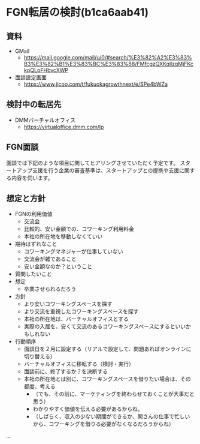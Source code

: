 # FGN転居の検討(b1ca6aab41)
## 資料
- GMail
  - https://mail.google.com/mail/u/0/#search/%E3%82%A2%E3%83%B3%E3%82%B1%E3%83%BC%E3%83%88/FMfcgzQXKqllzqMjFKckpQLpFHbvcXWP
- 面談設定画面
  - https://www.jicoo.com/t/fukuokagrowthnext/e/SPe4bWZa


## 検討中の転居先
- DMMバーチャルオフィス
  - https://virtualoffice.dmm.com/lp

## FGN面談
面談では下記のような項目に関してヒアリングさせていただく予定です。
スタートアップ支援を行う企業の審査基準は、スタートアップとの提携や支援に関する内容を伺います。

## 想定と方針
- FGNの利用価値
  - 交流会
  - 比較的、安い金額での、コワーキング利用料金
  - 本社の所在地を移動しなくていい
- 期待はずれなこと
  - コワーキングマネジャーが仕事していない
  - 交流会が雑であること
  - 安い金額なのか？ということ
- 質問したいこと
- 想定
  - 卒業させられるだろう
- 方針
  - より安いコワーキングスペースを探す
  - より交流を重視したコワーキングスペースを探す
  - 本社の所在地は、バーチャルオフィスとする
  - 実際の入居を、安くて交流のあるコワーキングスペースにするといいかもしれない
- 行動順序
  - 面談日を２月に設定する（リアルで設定して、問題あればオンラインに切り替える）
  - バーチャルオフィスに移転する（検討・実行）
  - 面談前に、終了するか？を決断する
  - 本社の所在地とは別に、コワーキングスペースを借りたい場合は、その都度、考える
    - （でも、その前に、マーケティングを終わらせておくことが大事だと思う）
    - わかりやすく価値を伝える必要があるからね。
    - （しばらく、収入の少ない期間ができるか、関さんの仕事で忙しいから、コワーキングを借りる必要がなくなるだろうからね）


...


